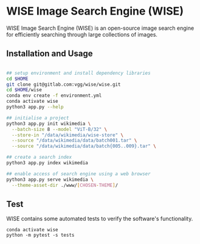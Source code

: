 # WISE Image Search Engine (WISE)

WISE Image Search Engine (WISE) is an open-source image search engine
for efficiently searching through large collections of images.

## Installation and Usage

```bash

## setup environment and install dependency libraries
cd $HOME
git clone git@gitlab.com:vgg/wise/wise.git
cd $HOME/wise
conda env create -f environment.yml
conda activate wise
python3 app.py --help

## initialise a project
python3 app.py init wikimedia \
  --batch-size 8 --model "ViT-B/32" \
  --store-in "/data/wikimedia/wise-store" \
  --source "/data/wikimedia/data/batch001.tar" \
  --source "/data/wikimedia/data/batch{005..009}.tar" \

## create a search index
python3 app.py index wikimedia

## enable access of search engine using a web browser
python3 app.py serve wikimedia \
  --theme-asset-dir ./www/[CHOSEN-THEME]/
```

## Test
WISE contains some automated tests to verify the software's
functionality.

```
conda activate wise
python -m pytest -s tests
```
